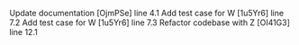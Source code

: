 Update documentation [OjmPSe] line 4.1
Add test case for W [1u5Yr6] line 7.2
Add test case for W [1u5Yr6] line 7.3
Refactor codebase with Z [OI41G3] line 12.1
